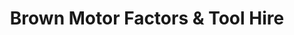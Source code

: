 ---
title: "Brown Motor Factors & Tool Hire"
url: /kildare/brown-motor-factors-and-tool-hire/
shop: car parts
---